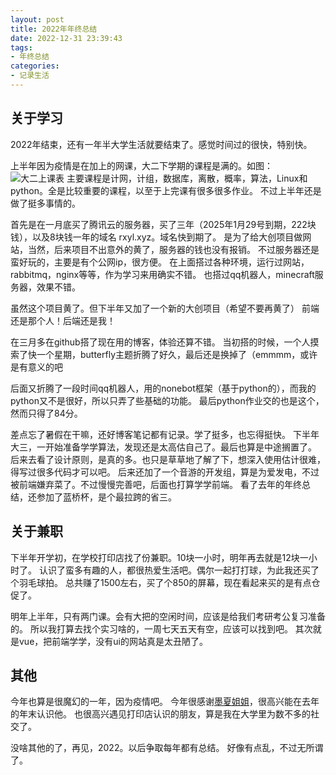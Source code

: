 ```yaml
---
layout: post
title: 2022年年终总结
date: 2022-12-31 23:39:43
tags:
- 年终总结
categories:
- 记录生活
---
```


## 关于学习

2022年结束，还有一年半大学生活就要结束了。感觉时间过的很快，特别快。

上半年因为疫情是在加上的网课，大二下学期的课程是满的。如图：
![大二上课表](https://cooooing.github.io/images/2022年年终总结/大二上课表.jpg)
主要课程是计网，计组，数据库，离散，概率，算法，Linux和python。全是比较重要的课程，以至于上完课有很多很多作业。
不过上半年还是做了挺多事情的。

首先是在一月底买了腾讯云的服务器，买了三年（2025年1月29号到期，222块钱），以及8块钱一年的域名 rxyl.xyz。域名快到期了。
是为了给大创项目做网站，当然，后来项目不出意外的黄了，服务器的钱也没有报销。
不过服务器还是蛮好玩的，主要是有个公网ip，很方便。
在上面搭过各种环境，运行过网站，rabbitmq，nginx等等，作为学习来用确实不错。
也搭过qq机器人，minecraft服务器，效果不错。

虽然这个项目黄了。但下半年又加了一个新的大创项目（希望不要再黄了）
前端还是那个人！后端还是我！

在三月多在github搭了现在用的博客，体验还算不错。
当初搭的时候，一个人摸索了快一个星期，butterfly主题折腾了好久，最后还是换掉了（emmmm，或许是有意义的吧

后面又折腾了一段时间qq机器人，用的nonebot框架（基于python的），而我的python又不是很好，所以只弄了些基础的功能。
最后python作业交的也是这个，然而只得了84分。

差点忘了暑假在干嘛，还好博客笔记都有记录。学了挺多，也忘得挺快。
下半年大三，一开始准备学学算法，发现还是太高估自己了。最后也算是中途搁置了。
后来去看了设计原则，是真的多。也只是草草地了解了下，想深入使用估计很难，得写过很多代码才可以吧。
后来还加了一个音游的开发组，算是为爱发电，不过被前端嫌弃菜了。不过慢慢完善吧，后面也打算学学前端。
看了去年的年终总结，还参加了蓝桥杯，是个最拉跨的省三。

## 关于兼职

下半年开学初，在学校打印店找了份兼职。10块一小时，明年再去就是12块一小时了。
认识了蛮多有趣的人，都很热爱生活吧。偶尔一起打打球，为此我还买了个羽毛球拍。
总共赚了1500左右，买了个850的屏幕，现在看起来买的是有点仓促了。

明年上半年，只有两门课。会有大把的空闲时间，应该是给我们考研考公复习准备的。
所以我打算去找个实习啥的，一周七天五天有空，应该可以找到吧。
其次就是vue，把前端学学，没有ui的网站真是太丑陋了。

## 其他

今年也算是很魔幻的一年，因为疫情吧。
今年很感谢[墨夏姐姐](https://www.sszsj.cc/)，很高兴能在去年的年末认识他。
也很高兴遇见打印店认识的朋友，算是我在大学里为数不多的社交了。

没啥其他的了，再见，2022。以后争取每年都有总结。
好像有点乱，不过无所谓了。




